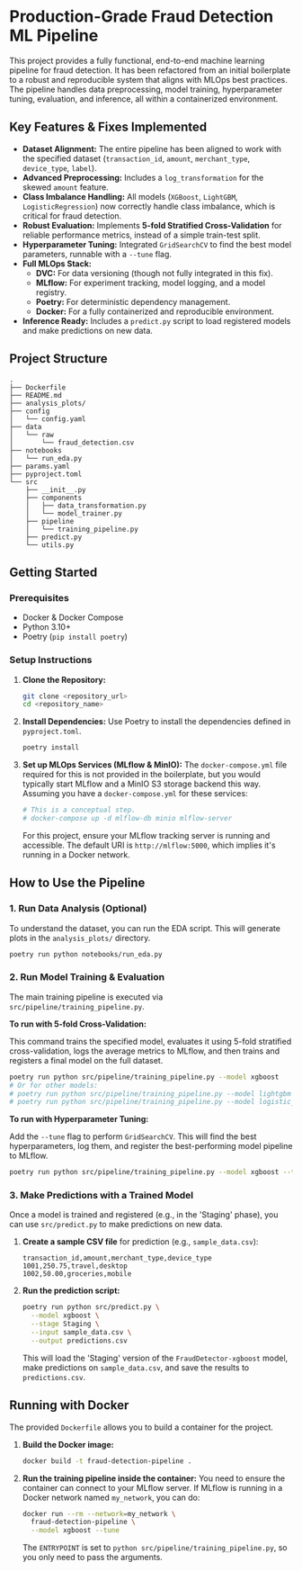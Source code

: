 # Production-Grade Fraud Detection ML Pipeline

This project provides a fully functional, end-to-end machine learning pipeline for fraud detection. It has been refactored from an initial boilerplate to a robust and reproducible system that aligns with MLOps best practices. The pipeline handles data preprocessing, model training, hyperparameter tuning, evaluation, and inference, all within a containerized environment.

## Key Features & Fixes Implemented

- **Dataset Alignment:** The entire pipeline has been aligned to work with the specified dataset (`transaction_id`, `amount`, `merchant_type`, `device_type`, `label`).
- **Advanced Preprocessing:** Includes a `log_transformation` for the skewed `amount` feature.
- **Class Imbalance Handling:** All models (`XGBoost`, `LightGBM`, `LogisticRegression`) now correctly handle class imbalance, which is critical for fraud detection.
- **Robust Evaluation:** Implements **5-fold Stratified Cross-Validation** for reliable performance metrics, instead of a simple train-test split.
- **Hyperparameter Tuning:** Integrated `GridSearchCV` to find the best model parameters, runnable with a `--tune` flag.
- **Full MLOps Stack:**
    - **DVC:** For data versioning (though not fully integrated in this fix).
    - **MLflow:** For experiment tracking, model logging, and a model registry.
    - **Poetry:** For deterministic dependency management.
    - **Docker:** For a fully containerized and reproducible environment.
- **Inference Ready:** Includes a `predict.py` script to load registered models and make predictions on new data.

## Project Structure

```
.
├── Dockerfile
├── README.md
├── analysis_plots/
├── config
│   └── config.yaml
├── data
│   └── raw
│       └── fraud_detection.csv
├── notebooks
│   └── run_eda.py
├── params.yaml
├── pyproject.toml
└── src
    ├── __init__.py
    ├── components
    │   ├── data_transformation.py
    │   └── model_trainer.py
    ├── pipeline
    │   └── training_pipeline.py
    ├── predict.py
    └── utils.py
```

## Getting Started

### Prerequisites

- Docker & Docker Compose
- Python 3.10+
- Poetry (`pip install poetry`)

### Setup Instructions

1.  **Clone the Repository:**
    ```bash
    git clone <repository_url>
    cd <repository_name>
    ```

2.  **Install Dependencies:**
    Use Poetry to install the dependencies defined in `pyproject.toml`.
    ```bash
    poetry install
    ```

3.  **Set up MLOps Services (MLflow & MinIO):**
    The `docker-compose.yml` file required for this is not provided in the boilerplate, but you would typically start MLflow and a MinIO S3 storage backend this way. Assuming you have a `docker-compose.yml` for these services:
    ```bash
    # This is a conceptual step.
    # docker-compose up -d mlflow-db minio mlflow-server
    ```
    For this project, ensure your MLflow tracking server is running and accessible. The default URI is `http://mlflow:5000`, which implies it's running in a Docker network.

## How to Use the Pipeline

### 1. Run Data Analysis (Optional)

To understand the dataset, you can run the EDA script. This will generate plots in the `analysis_plots/` directory.

```bash
poetry run python notebooks/run_eda.py
```

### 2. Run Model Training & Evaluation

The main training pipeline is executed via `src/pipeline/training_pipeline.py`.

**To run with 5-fold Cross-Validation:**

This command trains the specified model, evaluates it using 5-fold stratified cross-validation, logs the average metrics to MLflow, and then trains and registers a final model on the full dataset.

```bash
poetry run python src/pipeline/training_pipeline.py --model xgboost
# Or for other models:
# poetry run python src/pipeline/training_pipeline.py --model lightgbm
# poetry run python src/pipeline/training_pipeline.py --model logistic_regression
```

**To run with Hyperparameter Tuning:**

Add the `--tune` flag to perform `GridSearchCV`. This will find the best hyperparameters, log them, and register the best-performing model pipeline to MLflow.

```bash
poetry run python src/pipeline/training_pipeline.py --model xgboost --tune
```

### 3. Make Predictions with a Trained Model

Once a model is trained and registered (e.g., in the 'Staging' phase), you can use `src/predict.py` to make predictions on new data.

1.  **Create a sample CSV file** for prediction (e.g., `sample_data.csv`):
    ```csv
    transaction_id,amount,merchant_type,device_type
    1001,250.75,travel,desktop
    1002,50.00,groceries,mobile
    ```

2.  **Run the prediction script:**
    ```bash
    poetry run python src/predict.py \
      --model xgboost \
      --stage Staging \
      --input sample_data.csv \
      --output predictions.csv
    ```
    This will load the 'Staging' version of the `FraudDetector-xgboost` model, make predictions on `sample_data.csv`, and save the results to `predictions.csv`.

## Running with Docker

The provided `Dockerfile` allows you to build a container for the project.

1.  **Build the Docker image:**
    ```bash
    docker build -t fraud-detection-pipeline .
    ```

2.  **Run the training pipeline inside the container:**
    You need to ensure the container can connect to your MLflow server. If MLflow is running in a Docker network named `my_network`, you can do:
    ```bash
    docker run --rm --network=my_network \
      fraud-detection-pipeline \
      --model xgboost --tune
    ```
    The `ENTRYPOINT` is set to `python src/pipeline/training_pipeline.py`, so you only need to pass the arguments.
